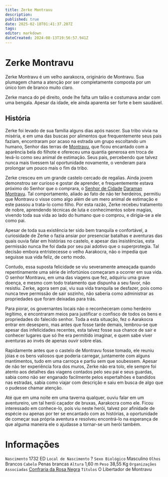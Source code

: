 ```yaml
---
title: Zerke Montravu
description: 
published: true
date: 2025-02-18T01:41:37.207Z
tags: 
editor: markdown
dateCreated: 2024-08-13T19:56:57.941Z
---
```


# Zerke Montravu
Zerke Montravu é um velho aarakocra, originário de Montravu. Sua plumagem chama a atenção por ser completamente composta por um único tom de branco muito claro. 

Zerke manca do pé direito, onde lhe falta um talão e costumava andar com uma bengala. Apesar da idade, ele ainda aparenta ser forte e bem saudável.

## História

Zerke foi levado de sua família alguns dias após nascer. Sua tribo vivia na miséria, e em uma das buscas por alimentos que frequentemente seus pais faziam, encontraram por acaso na estrada um grupo escoltando um humano, Senhor das terras de [Montravu](/lugares/plano-material/drafeon/sudoeste-de-drafeon/montravu), que ficou encantado com a aparência bela do filhote e ofereceu uma quantia generosa em troca de levá-lo como seu animal de estimação. Seus pais, percebendo que talvez nunca mais tivessem tal oportunidade novamente, o venderam para prolongar um pouco mais o fim da tribo.

Zerke cresceu em um grande castelo cercado de regalias. Ainda jovem demonstrou ser curioso e gostar de aprender, e frequentemente estava próximo do Senhor que o comprara, o [Senhor de Cidade](/rankings-e-titulos/senhor-de-cidade) [Daraman Montravu](/individuos/daraman-montravu). Tal comportamento, aliado ao fato de não ter herdeiros, permitiu que Montravu o visse como algo além de um mero animal de estimação e este passou a trata-lo como filho. Por esta razão, Zerke recebeu tratamento de nobre, aprendendo técnicas de luta e conhecimentos sobre magias, vivendo toda sua vida ao lado do humano que o comprou, e dirigia-se a ele como pai.

Apesar de toda sua existência ter sido bem tranquila e confortável, a curiosidade de Zerke o fazia ansiar por presenciar batalhas e aventuras das quais ouvia falar em histórias no castelo, e apesar das insistências, esta permissão nunca lhe foi dada por seu pai adotivo que o superprotegia.  Tal decisão embora entristecesse o velho Aarakocra, não o impedia que seguisse sua vida feliz, de certo modo.

Contudo, essa suposta felicidade se viu severamente ameaçada quando repentinamente uma série de infortúnios começaram a ocorrer em sua vida.  O senhor Montravu, em uma das viagens que fez, adquiriu uma grave doença, e mesmo com todo tratamento que dispunha a seu favor, não resistiu. Zerke, agora sem pai, viu sua vida tranquila se desfazer, pois como nunca teve permissão de sair sozinho, não saberia como administrar as propriedades que foram deixadas para trás. 

Para piorar, os governantes locais não o reconheceram como herdeiro legítimo, e encontraram meios para justificar o confisco de todos os bens e propriedades do falecido senhor. Toda a esta situação, fez o Aarakocra entrar em desespero, mas antes que fosse tarde demais, lembrou-se que apesar das infelicidades recentes, esta talvez fosse sua chance de sair e conhecer lugares que só lhe era permitido imaginar, e quem sabe viver aventuras ao invés de apenas ouvir sobre elas. 

Rapidamente antes que o castelo de Montravu fosse tomado, ele reuniu jóias e os bens valiosos que poderia carregar, juntamente com alguns mantimentos, tudo em uma carroça e partiu sem que soubessem. Apesar de não ter experiência fora dos muros, Zerke não era tolo, ele sempre foi atento aos detalhes das viagens contados pelo seu pai e seus guardas, sabia como não ser enganado facilmente pelos espertalhões e bandidos nas estradas, sabia como viajar com descrição e saiu em busca de algo que o pudesse chamar atenção.

Até que em uma noite em uma taverna qualquer, ouviu falar em um aventureiro, um tal herói caçador de bruxas, Aarakocra como ele. Ficou interessado em conhece-lo, pois viu neste herói, talvez por afinidade de espécie ou apenas por ter se encantado com as histórias, a oportunidade de começar sua própria aventura e resolveu encontrá-lo na esperança de que alguma maneira ele o ajudasse a tornar-se um herói também.

# Informações
`Nascimento` 1732 ED
`Local de Nascimento` ?
`Sexo Biológico` Masculino
`Olhos` Brancos
`Cabelo` Penas brancas
`Altura` 1,60 m
`Peso` 38,55 Kg
`Organizações Associadas` [Confraria da Rosa Negra](/faccoes/faccoes-independentes/confraria-da-rosa-negra)
`Títulos` O Libertador de Montravu